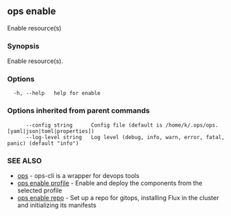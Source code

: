 ## ops enable

Enable resource(s)

### Synopsis

Enable resource(s).

### Options

```
  -h, --help   help for enable
```

### Options inherited from parent commands

```
      --config string      Config file (default is /home/k/.ops/ops.[yaml|json|toml|properties])
      --log-level string   Log level (debug, info, warn, error, fatal, panic) (default "info")
```

### SEE ALSO

* [ops](ops.md)	 - ops-cli is a wrapper for devops tools
* [ops enable profile](ops_enable_profile.md)	 - Enable and deploy the components from the selected profile
* [ops enable repo](ops_enable_repo.md)	 - Set up a repo for gitops, installing Flux in the cluster and initializing its manifests

